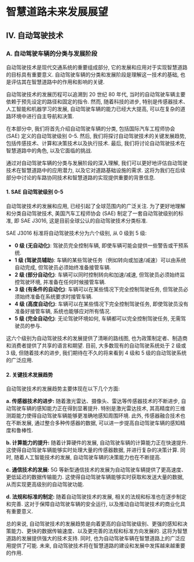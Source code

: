 # 智慧道路未来发展展望

## IV. 自动驾驶技术

### A. 自动驾驶车辆的分类与发展阶段

自动驾驶技术是现代交通系统的重要组成部分, 它的发展和应用对于实现智慧道路的目标具有重要意义.
自动驾驶车辆的分类和发展阶段是理解这一技术的基础, 也是评估其在智慧道路中的作用和影响的关键.

自动驾驶技术的发展历程可以追溯到 20 世纪 80 年代, 当时的自动驾驶车辆主要依赖于预先设定的路径和固定的指令.
然而, 随着科技的进步, 特别是传感器技术、人工智能和机器学习的发展, 自动驾驶车辆的能力已经大大提高, 可以在复杂的道路环境中进行自主导航和决策.

在本部分中, 我们将首先介绍自动驾驶车辆的分类, 包括国际汽车工程师协会 (SAE) 定义的自动驾驶级别 0-5.
然后, 我们将探讨自动驾驶技术的关键发展趋势, 包括传感技术、计算和决策技术以及执行技术.
最后, 我们将讨论自动驾驶技术在智慧道路中的角色, 以及它面临的挑战.

通过对自动驾驶车辆的分类与发展阶段的深入理解, 我们可以更好地评估自动驾驶技术在智慧道路中的应用潜力, 以及它对道路基础设施的需求.
这将为我们在后续部分中讨论的车路协同技术和智慧道路的实现提供重要的背景信息.

#### 1. SAE 自动驾驶级别 0-5

自动驾驶技术的发展和应用, 已经引起了全球范围内的广泛关注.
为了更好地理解和分类自动驾驶技术, 美国汽车工程师协会 (SAE) 制定了一套自动驾驶级别的标准, 即 SAE J3016, 这是目前全球公认的自动驾驶技术分类标准.

SAE J3016 标准将自动驾驶技术分为六个级别, 从 0 级到 5 级:

- **0 级 (无自动化)**: 驾驶员完全控制车辆, 即使车辆可能会提供一些警告或干预系统.
- **1 级 (驾驶员辅助)**: 车辆的某些驾驶任务（例如转向或加速/减速）可以由系统自动完成, 但驾驶员必须始终准备接管车辆.
- **2 级 (部分自动化)**: 车辆可以同时控制转向和加速/减速, 但驾驶员必须始终监控驾驶环境, 并准备在任何时候接管车辆.
- **3 级 (有条件的自动化)**: 车辆可以在某些情况下完全控制驾驶任务, 但驾驶员必须始终准备在系统要求时接管车辆.
- **4 级 (高度自动化)**: 车辆可以在某些情况下完全控制驾驶任务, 即使驾驶员没有准备好接管车辆, 系统也能够应对所有情况.
- **5 级 (完全自动化)**: 无论驾驶环境如何, 车辆都可以完全控制驾驶任务, 无需驾驶员的参与.

这六个级别为自动驾驶技术的发展提供了清晰的路线图, 也为政策制定者、制造商和消费者提供了共享的语言和期望.
目前, 大多数现有的自动驾驶系统处于 2 级或 3 级, 但随着技术的进步, 我们期待在不久的将来看到 4 级和 5 级的自动驾驶系统的广泛应用.

#### 2. 关键技术发展趋势

自动驾驶技术的发展趋势主要体现在以下几个方面:

**a. 传感器技术的进步:** 随着激光雷达、摄像头、雷达等传感器技术的不断进步, 自动驾驶车辆的感知能力正在得到显著提升.
特别是激光雷达技术, 其高精度的三维测距能力使得自动驾驶车辆能够更准确地感知周围环境.
此外, 传感器融合技术也在不断发展, 通过整合多种传感器的数据, 可以进一步提高自动驾驶车辆的感知精度和鲁棒性.

**b. 计算能力的提升:** 随着计算硬件的发展, 自动驾驶车辆的计算能力正在快速提升.
这使得自动驾驶车辆能够实时处理大量的传感器数据, 并进行复杂的决策计算.
同时, 随着人工智能技术的发展, 自动驾驶车辆的决策能力也在不断提高.

**c. 通信技术的发展:** 5G 等新型通信技术的发展为自动驾驶车辆提供了更高速度、更低延迟的数据传输能力.
这使得自动驾驶车辆能够实时获取和发送大量的数据, 从而实现更高级别的自动驾驶功能.

**d. 法规和标准的制定:** 随着自动驾驶技术的发展, 相关的法规和标准也在逐步制定和完善.
这对于保障自动驾驶车辆的安全运行, 以及推动自动驾驶技术的商业化具有重要意义.

总的来说, 自动驾驶技术的发展趋势是向着更高的自动驾驶级别、更强的感知和决策能力、更快的数据传输速度、以及更完善的法规和标准方向发展的.
这将为智慧道路的发展提供强大的技术支持.
同时, 也为自动驾驶车辆在智慧道路上的广泛应用提供了可能.
未来, 自动驾驶技术将在智慧道路的建设和发展中发挥越来越重要的作用.
